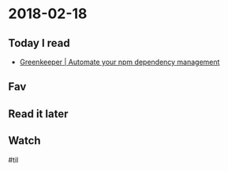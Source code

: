 # 2018-02-18

## Today I read
* [Greenkeeper | Automate your npm dependency management](https://greenkeeper.io/)

## Fav


## Read it later


## Watch


#til
